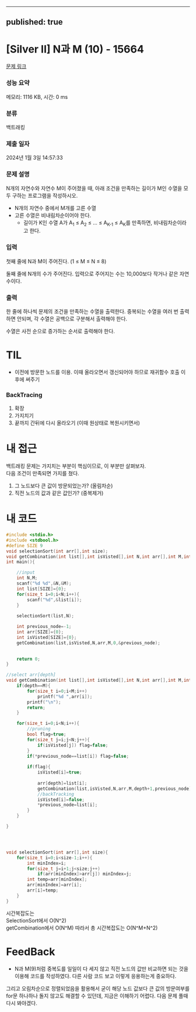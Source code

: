 
---
published: true
---
# [Silver II] N과 M (10) - 15664 

[문제 링크](https://www.acmicpc.net/problem/15664) 

### 성능 요약

메모리: 1116 KB, 시간: 0 ms

### 분류

백트래킹

### 제출 일자

2024년 1월 3일 14:57:33

### 문제 설명

N개의 자연수와 자연수 M이 주어졌을 때, 아래 조건을 만족하는 길이가 M인 수열을 모두 구하는 프로그램을 작성하시오.

- N개의 자연수 중에서 M개를 고른 수열
- 고른 수열은 비내림차순이어야 한다.
  - 길이가 K인 수열 A가 A<sub>1</sub> ≤ A<sub>2</sub> ≤ ... ≤ A<sub>K-1</sub> ≤ A<sub>K</sub>를 만족하면, 비내림차순이라고 한다.

### 입력 

첫째 줄에 N과 M이 주어진다. (1 ≤ M ≤ N ≤ 8)

둘째 줄에 N개의 수가 주어진다. 입력으로 주어지는 수는 10,000보다 작거나 같은 자연수이다.

### 출력 

한 줄에 하나씩 문제의 조건을 만족하는 수열을 출력한다. 중복되는 수열을 여러 번 출력하면 안되며, 각 수열은 공백으로 구분해서 출력해야 한다.

수열은 사전 순으로 증가하는 순서로 출력해야 한다.

# TIL

- 이전에 방문한 노드를 이용. 이때 올라오면서 갱신되어야 하므로 재귀함수 호출 이후에 써주기

### BackTracing

1. 확장
2. 가지치기
3. 끝까지 간뒤에 다시 올라오기 (이때 원상태로 복원시키면서)

# 내 접근

백트래킹 문제는 가지치는 부분이 핵심이므로, 이 부분만 살펴보자.  
다음 조건이 만족되면 가지를 쳤다.  
1. 그 노드보다 큰 값이 방문되었는가? (올림차순)
2. 직전 노드의 값과 같은 값인가? (중복제거)

# 내 코드

```c
#include <stdio.h>
#include <stdbool.h>
#define SIZE 9
void selectionSort(int arr[],int size);
void getCombination(int list[],int isVisted[],int N,int arr[],int M,int depth,int* previous_node);
int main(){

    //input
    int N,M;
    scanf("%d %d",&N,&M);
    int list[SIZE]={0};
    for(size_t i=0;i<N;i++){
        scanf("%d",&list[i]);
    }
    
    selectionSort(list,N);

    int previous_node=-1;
    int arr[SIZE]={0};
    int isVisted[SIZE]={0};
    getCombination(list,isVisted,N,arr,M,0,&previous_node);
    

    return 0;
}

//select arr[depth]
void getCombination(int list[],int isVisted[],int N,int arr[],int M,int depth,int* previous_node){
    if(depth==M){
        for(size_t i=0;i<M;i++)
            printf("%d ",arr[i]);
        printf("\n");
        return;
    }

    for(size_t i=0;i<N;i++){
        //pruning
        bool flag=true;
        for(size_t j=i;j<N;j++){
            if(isVisted[j]) flag=false;
        }
        if(*previous_node==list[i]) flag=false;
            
        if(flag){
            isVisted[i]=true;
            
            arr[depth]=list[i];
            getCombination(list,isVisted,N,arr,M,depth+1,previous_node);
            //backTracking
            isVisted[i]=false;
            *previous_node=list[i];
        }
    }

}




void selectionSort(int arr[],int size){
    for(size_t i=0;i<size-1;i++){
        int minIndex=i;
        for(size_t j=i+1;j<size;j++)
            if(arr[minIndex]>arr[j]) minIndex=j;
        int temp=arr[minIndex];
        arr[minIndex]=arr[i];
        arr[i]=temp;
    }
}
```

시간복잡도는  
SelectionSort에서 O(N^2)  
getCombination에서 O(N^M)
따라서 총 시간복잡도는 O(N^M+N^2)

# FeedBack

- N과 M(9)처럼 중복도를 일일이 다 세지 않고 직전 노드의 값만 비교하면 되는 것을 이용해 코드를 작성하였다.
다른 사람 코드 보고 이렇게 응용하는게 중요하다.

그리고 오림차순으로 정렬되었음을 활용해서 굳이 해당 노드 값보다 큰 값의 방문여부를 for문 하나하나 돌지 않고도 해결할 수 있던데, 지금은 이해하기 어렵다. 다음 문제 풀때 다시 봐야겠다.
```